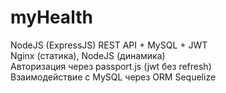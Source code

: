 # myHealth
NodeJS (ExpressJS) REST API + MySQL + JWT <br/>
Nginx (статика), NodeJS (динамика) <br/>
Авторизация через passport.js (jwt без refresh) <br/>
Взаимодействие с MySQL через ORM Sequelize
